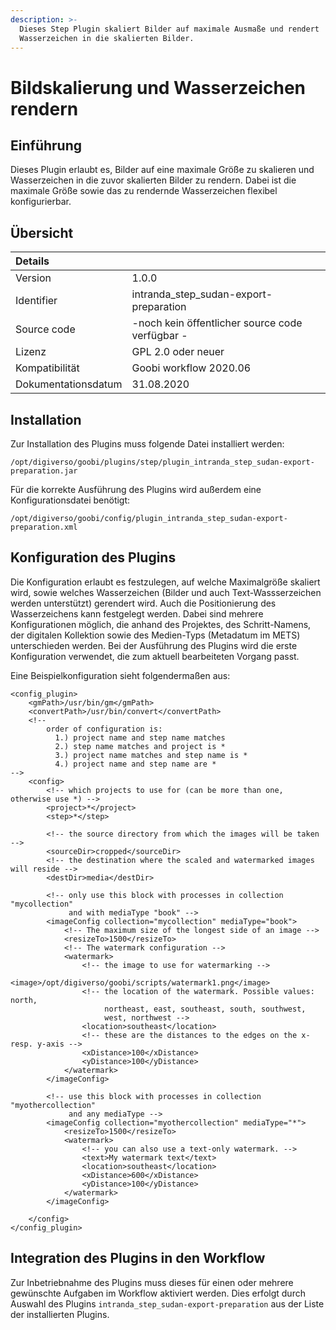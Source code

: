 ```yaml
---
description: >-
  Dieses Step Plugin skaliert Bilder auf maximale Ausmaße und rendert
  Wasserzeichen in die skalierten Bilder.
---
```


# Bildskalierung und Wasserzeichen rendern

## Einführung

Dieses Plugin erlaubt es, Bilder auf eine maximale Größe zu skalieren und Wasserzeichen in die zuvor skalierten Bilder zu rendern. Dabei ist die maximale Größe sowie das zu rendernde Wasserzeichen flexibel konfigurierbar. 

## Übersicht

| Details |  |
| :--- | :--- |
| Version | 1.0.0 |
| Identifier | intranda\_step\_sudan-export-preparation |
| Source code | -noch kein öffentlicher source code verfügbar - |
| Lizenz | GPL 2.0 oder neuer |
| Kompatibilität | Goobi workflow 2020.06 |
| Dokumentationsdatum | 31.08.2020 |

## Installation

Zur Installation des Plugins muss folgende Datei installiert werden:

```text
/opt/digiverso/goobi/plugins/step/plugin_intranda_step_sudan-export-preparation.jar
```

Für die korrekte Ausführung des Plugins wird außerdem eine Konfigurationsdatei benötigt:

```text
/opt/digiverso/goobi/config/plugin_intranda_step_sudan-export-preparation.xml
```

## Konfiguration des Plugins

Die Konfiguration erlaubt es festzulegen, auf welche Maximalgröße skaliert wird, sowie welches Wasserzeichen \(Bilder und auch Text-Wassserzeichen werden unterstützt\) gerendert wird. Auch die Positionierung des Wasserzeichens kann festgelegt werden. Dabei sind mehrere Konfigurationen möglich, die anhand des Projektes, des Schritt-Namens, der digitalen Kollektion sowie des Medien-Typs \(Metadatum im METS\) unterschieden werden. Bei der Ausführung des Plugins wird die erste Konfiguration verwendet, die zum aktuell bearbeiteten Vorgang passt. 

Eine Beispielkonfiguration sieht folgendermaßen aus:

```markup
<config_plugin>
    <gmPath>/usr/bin/gm</gmPath>
    <convertPath>/usr/bin/convert</convertPath>
    <!--
        order of configuration is:
          1.) project name and step name matches
          2.) step name matches and project is *
          3.) project name matches and step name is *
          4.) project name and step name are *
-->
    <config>
        <!-- which projects to use for (can be more than one, otherwise use *) -->
        <project>*</project>
        <step>*</step>
        
        <!-- the source directory from which the images will be taken -->
        <sourceDir>cropped</sourceDir>
        <!-- the destination where the scaled and watermarked images will reside -->
        <destDir>media</destDir>
        
        <!-- only use this block with processes in collection "mycollection"
             and with mediaType "book" -->
        <imageConfig collection="mycollection" mediaType="book">
            <!-- The maximum size of the longest side of an image -->
            <resizeTo>1500</resizeTo>
            <!-- The watermark configuration -->
            <watermark>
                <!-- the image to use for watermarking -->
                <image>/opt/digiverso/goobi/scripts/watermark1.png</image>
                <!-- the location of the watermark. Possible values: north, 
                     northeast, east, southeast, south, southwest, 
                     west, northwest -->
                <location>southeast</location>
                <!-- these are the distances to the edges on the x- resp. y-axis -->
                <xDistance>100</xDistance>
                <yDistance>100</yDistance>
            </watermark>
        </imageConfig>
       
        <!-- use this block with processes in collection "myothercollection"
             and any mediaType --> 
        <imageConfig collection="myothercollection" mediaType="*">
            <resizeTo>1500</resizeTo>
            <watermark>
                <!-- you can also use a text-only watermark. -->
                <text>My watermark text</text>
                <location>southeast</location>
                <xDistance>600</xDistance>
                <yDistance>100</yDistance>
            </watermark>
        </imageConfig>
        
    </config>
</config_plugin>
```

## Integration des Plugins in den Workflow

Zur Inbetriebnahme des Plugins muss dieses für einen oder mehrere gewünschte Aufgaben im Workflow aktiviert werden. Dies erfolgt durch Auswahl des Plugins `intranda_step_sudan-export-preparation` aus der Liste der installierten Plugins.

